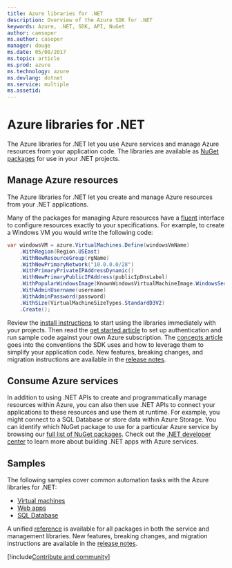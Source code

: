 ```yaml
---
title: Azure libraries for .NET
description: Overview of the Azure SDK for .NET
keywords: Azure, .NET, SDK, API, NuGet
author: camsoper
ms.author: casoper
manager: douge
ms.date: 05/08/2017
ms.topic: article
ms.prod: azure
ms.technology: azure
ms.devlang: dotnet
ms.service: multiple
ms.assetid: 
---
```


# Azure libraries for .NET

The Azure libraries for .NET let you use Azure services and manage Azure resources from your application code. The libraries are available as [NuGet packages](dotnet-sdk-azure-install.md) for use in your .NET projects. 

## Manage Azure resources

The Azure libraries for .NET let you create and manage Azure resources from your .NET applications.

Many of the packages for managing Azure resources have a [fluent](dotnet-sdk-azure-concepts.md) interface to configure resources exactly to your specifications. For example, to create a Windows VM you would write the following code:

```csharp
var windowsVM = azure.VirtualMachines.Define(windowsVmName)
    .WithRegion(Region.USEast)
    .WithNewResourceGroup(rgName)
    .WithNewPrimaryNetwork("10.0.0.0/28")
    .WithPrimaryPrivateIPAddressDynamic()
    .WithNewPrimaryPublicIPAddress(publicIpDnsLabel)
    .WithPopularWindowsImage(KnownWindowsVirtualMachineImage.WindowsServer2012R2Datacenter)
    .WithAdminUsername(username)
    .WithAdminPassword(password)
    .WithSize(VirtualMachineSizeTypes.StandardD3V2)
    .Create();
 ```

Review the [install instructions](dotnet-sdk-azure-install.md) to start using the libraries immediately with your projects. Then read the [get started article](dotnet-sdk-azure-get-started.md) to set up authentication and run sample code against your own Azure subscription.  The [concepts article](dotnet-sdk-azure-concepts.md) goes into the conventions the SDK uses and how to leverage them to simplify your application code. New features, breaking changes, and migration instructions are available in the [release notes](dotnet-sdk-azure-release-notes.md).

## Consume Azure services

In addition to using .NET APIs to create and programmatically manage resources within Azure, you can also then use .NET APIs to connect your applications to these resources and use them at runtime.  For example, you might connect to a SQL Database or store data within Azure Storage.  You can identify which NuGet package to use for a particular Azure service by browsing our [full list of NuGet packages](dotnet-sdk-azure-install.md#data).  Check out the [.NET developer center](https://azure.microsoft.com/develop/net/) to learn more about building .NET apps with Azure services.

## Samples

The following samples cover common automation tasks with the Azure libraries for .NET:

- [Virtual machines](dotnet-sdk-azure-virtual-machine-samples.md)
- [Web apps](dotnet-sdk-azure-web-apps-samples.md)
- [SQL Database](dotnet-sdk-azure-sql-database-samples.md)

A unified [reference](https://docs.microsoft.com/dotnet/api) is available for all packages in both the service and management libraries. New features, breaking changes, and migration instructions are available in the [release notes](dotnet-sdk-azure-release-notes.md).

[!include[Contribute and community](includes/contribute.md)]